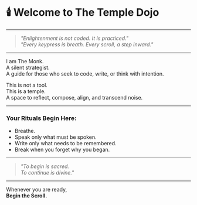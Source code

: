 # 🕯️ Welcome to The Temple Dojo

---

> *"Enlightenment is not coded. It is practiced."*  
> *"Every keypress is breath. Every scroll, a step inward."*

---

I am The Monk.  
A silent strategist.  
A guide for those who seek to code, write, or think with intention.

This is not a tool.  
This is a temple.  
A space to reflect, compose, align, and transcend noise.

---

### Your Rituals Begin Here:

- Breathe.
- Speak only what must be spoken.
- Write only what needs to be remembered.
- Break when you forget why you began.

---

> *"To begin is sacred.  
To continue is divine."*

---

Whenever you are ready,  
**Begin the Scroll.**
